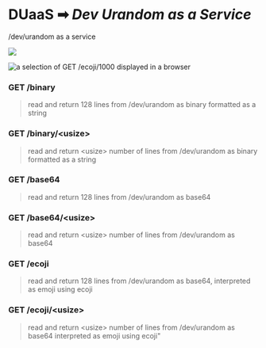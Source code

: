 # **DUaaS** ➡ _Dev Urandom as a Service_
/dev/urandom as a service

<a href="https://hub.docker.com/r/jackharrhy/duaas"><a href="https://microbadger.com/images/jackharrhy/duaas" title="Get your own image badge on microbadger.com"><img src="https://images.microbadger.com/badges/image/jackharrhy/duaas.svg"></a></a>

![a selection of GET /ecoji/1000 displayed in a browser](https://i.imgur.com/KF4gskb.jpg)

### GET /binary

> read and return 128 lines from /dev/urandom as binary
> formatted as a string

### GET /binary/\<usize>

> read and return \<usize> number of lines from
> /dev/urandom as binary formatted as a string

### GET /base64

> read and return 128 lines from /dev/urandom as base64

### GET /base64/\<usize>

> read and return \<usize> number of lines from
> /dev/urandom as base64

### GET /ecoji

> read and return 128 lines from /dev/urandom as base64,
> interpreted as emoji using ecoji

### GET /ecoji/\<usize>

> read and return \<usize> number of lines from
> /dev/urandom as base64 interpreted as emoji using ecoji"

